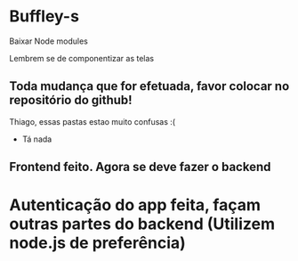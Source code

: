 # Buffley-s

Baixar Node modules

Lembrem se de componentizar as telas

## Toda mudança que for efetuada, favor colocar no repositório do github!

Thiago, essas pastas estao muito confusas :(

- Tá nada

## Frontend feito. Agora se deve fazer o backend

# Autenticação do app feita, façam outras partes do backend (Utilizem node.js de preferência)
